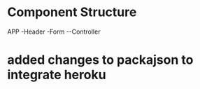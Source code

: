 # Component Structure

APP
-Header
-Form
--Controller

# added changes to packajson to integrate heroku

